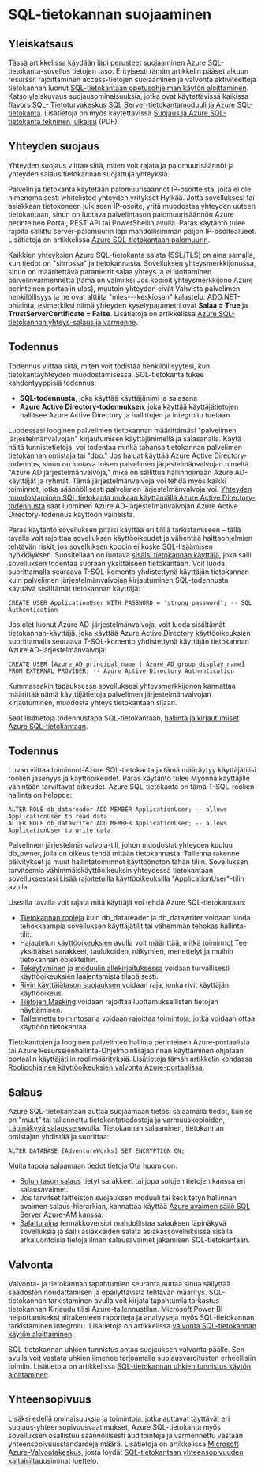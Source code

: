 <properties
   pageTitle="Yleistä SQL-tietokannan suojauksesta"
   description="Lisätietoja Azure SQL-tietokantaan ja SQL Serverin suojaus, mukaan lukien pilveen erot ja SQL Server-ympäristöön sen tullessa todennus, todennus, yhteyden suojaus, salaus ja yhteensopivuuden."
   services="sql-database"
   documentationCenter=""
   authors="tmullaney"
   manager="jhubbard"
   editor=""/>

<tags
   ms.service="sql-database"
   ms.devlang="NA"
   ms.topic="article"
   ms.tgt_pltfrm="NA"
   ms.workload="data-management"
   ms.date="06/09/2016"
   ms.author="thmullan;jackr"/>


# <a name="securing-your-sql-database"></a>SQL-tietokannan suojaaminen

## <a name="overview"></a>Yleiskatsaus

Tässä artikkelissa käydään läpi perusteet suojaaminen Azure SQL-tietokanta-sovellus tietojen taso. Erityisesti tämän artikkelin pääset alkuun resurssit rajoittaminen access-tietojen suojaaminen ja valvonta aktiviteetteja tietokannan luonut [SQL-tietokantaan opetusohjelman käytön aloittaminen](sql-database-get-started.md). Katso yleiskuvaus suojausominaisuuksia, jotka ovat käytettävissä kaikissa flavors SQL- [Tietoturvakeskus SQL Server-tietokantamoduuli ja Azure SQL-tietokanta](https://msdn.microsoft.com/library/bb510589). Lisätietoja on myös käytettävissä [Suojaus ja Azure SQL-tietokanta tekninen julkaisu](https://download.microsoft.com/download/A/C/3/AC305059-2B3F-4B08-9952-34CDCA8115A9/Security_and_Azure_SQL_Database_White_paper.pdf) (PDF).

## <a name="connection-security"></a>Yhteyden suojaus

Yhteyden suojaus viittaa siitä, miten voit rajata ja palomuurisäännöt ja yhteyden salaus tietokannan suojattuja yhteyksiä.

Palvelin ja tietokanta käytetään palomuurisäännöt IP-osoitteista, joita ei ole nimenomaisesti whitelisted yhteyden yritykset Hylkää. Jotta sovelluksesi tai asiakkaan tietokoneen julkiseen IP-osoite, yritä muodostaa yhteyden uuteen tietokantaan, sinun on luotava palvelintason palomuurisäännön Azure perinteinen Portal, REST API tai PowerShellin avulla. Paras käytäntö tulee rajoita sallittu server-palomuurin läpi mahdollisimman paljon IP-osoitealueet. Lisätietoja on artikkelissa [Azure SQL-tietokantaan palomuurin](https://msdn.microsoft.com/library/ee621782).

Kaikkien yhteyksien Azure SQL-tietokanta salata (SSL/TLS) on aina samalla, kun tiedot on "siirrossa" ja tietokannasta. Sovelluksen yhteysmerkkijonossa, sinun on määritettävä parametrit salaa yhteys ja *ei* luottaminen palvelinvarmennetta (tämä on valmiiksi Jos kopioit yhteysmerkkijono Azure perinteinen portaalin ulos), muutoin yhteyden eivät Vahvista palvelimen henkilöllisyys ja ne ovat alttiita "mies---keskiosan" kalastelu. ADO.NET-ohjainta, esimerkiksi nämä yhteyden kyselyparametri ovat **Salaa = True** ja **TrustServerCertificate = False**. Lisätietoja on artikkelissa [Azure SQL-tietokannan yhteys-salaus ja varmenne](https://msdn.microsoft.com/library/azure/ff394108#encryption).


## <a name="authentication"></a>Todennus

Todennus viittaa siitä, miten voit todistaa henkilöllisyytesi, kun tietokantayhteyden muodostamisessa. SQL-tietokanta tukee kahdentyyppisiä todennus:

 - **SQL-todennusta**, joka käyttää käyttäjänimi ja salasana
 - **Azure Active Directory-todennuksen**, joka käyttää käyttäjätietojen hallitsee Azure Active Directory ja hallittujen ja integroitu tuetaan

Luodessasi looginen palvelimen tietokannan määrittämäsi "palvelimen järjestelmänvalvojan" kirjautumisen käyttäjänimellä ja salasanalla. Käytä näitä tunnistetietoja, voi todentaa minkä tahansa tietokannan palvelimen tietokannan omistaja tai "dbo." Jos haluat käyttää Azure Active Directory-todennus, sinun on luotava toisen palvelimen järjestelmänvalvojan nimeltä "Azure AD järjestelmänvalvoja," mikä on sallittua hallinnoimaan Azure AD-käyttäjät ja ryhmät. Tämä järjestelmänvalvoja voi tehdä myös kaikki toiminnot, jotka säännöllisesti palvelimen järjestelmänvalvoja voi. [Yhteyden muodostaminen SQL tietokanta mukaan käyttämällä Azure Active Directory-todennusta](sql-database-aad-authentication.md) saat luominen Azure AD-järjestelmänvalvojan Azure Active Directory-todennus käyttöön vaiheista.

Paras käytäntö sovelluksen pitäisi käyttää eri tilillä tarkistamiseen – tällä tavalla voit rajoittaa sovelluksen käyttöoikeudet ja vähentää haittaohjelmien tehtävän riskit, jos sovelluksen koodin ei koske SQL-lisäämisen hyökkäyksen. Suositellaan on luotava [sisälsi tietokannan käyttäjä](https://msdn.microsoft.com/library/ff929188), joka sallii sovelluksen todentaa suoraan yksittäiseen tietokantaan. Voit luoda suorittamalla seuraava T-SQL-komento yhdistettynä käyttäjän tietokannan kuin palvelimen järjestelmänvalvojan kirjautuminen SQL-todennusta käyttävä sisältämät tietokannan käyttäjä:

```
CREATE USER ApplicationUser WITH PASSWORD = 'strong_password'; -- SQL Authentication
```

Jos olet luonut Azure AD-järjestelmänvalvoja, voit luoda sisältämät tietokannan-käyttäjä, joka käyttää Azure Active Directory käyttöoikeuksien suorittamalla seuraava T-SQL-komento yhdistettynä käyttäjän tietokannan Azure AD-järjestelmänvalvoja:

```
CREATE USER [Azure_AD_principal_name | Azure_AD_group_display_name] FROM EXTERNAL PROVIDER; -- Azure Active Directory Authentication
```

Kummassakin tapauksessa sovelluksesi yhteysmerkkijonon kannattaa määrittää nämä käyttäjätietoja palvelimen järjestelmänvalvojan kirjautuminen, muodosta yhteys tietokantaan sijaan.

Saat lisätietoja todennustapa SQL-tietokantaan, [hallinta ja kirjautumiset Azure SQL-tietokantaan](sql-database-manage-logins.md).


## <a name="authorization"></a>Todennus
Luvan viittaa toiminnot-Azure SQL-tietokanta ja tämä määräytyy käyttäjätilisi roolien jäsenyys ja käyttöoikeudet. Paras käytäntö tulee Myönnä käyttäjille vähintään tarvittavat oikeudet. Azure SQL-tietokanta on tämä T-SQL-roolien hallinta on helppoa:

```
ALTER ROLE db_datareader ADD MEMBER ApplicationUser; -- allows ApplicationUser to read data
ALTER ROLE db_datawriter ADD MEMBER ApplicationUser; -- allows ApplicationUser to write data
```

Palvelimen järjestelmänvalvoja-tili, johon muodostat yhteyden kuuluu db_owner, jolla on oikeus tehdä mitään tietokannasta. Tallenna rakenne päivitykset ja muut hallintatoiminnot käyttöönoton tähän tiliin. Sovelluksen tarvitsemia vähimmäiskäyttöoikeuksin yhteydessä tietokantaan sovelluksestasi Lisää rajoitetuilla käyttöoikeuksilla "ApplicationUser"-tilin avulla.

Usealla tavalla voit rajata mitä käyttäjä voi tehdä Azure SQL-tietokantaan:

* [Tietokannan rooleja](https://msdn.microsoft.com/library/ms189121) kuin db_datareader ja db_datawriter voidaan luoda tehokkaampia sovelluksen käyttäjätilit tai vähemmän tehokas hallinta-tilit.
* Hajautetun [käyttöoikeuksien](https://msdn.microsoft.com/library/ms191291) avulla voit määrittää, mitkä toiminnot Tee yksittäiset sarakkeet, taulukoiden, näkymien, menettelyt ja muihin tietokannan objekteihin.
* [Tekeytyminen](https://msdn.microsoft.com/library/vstudio/bb669087) ja [moduulin allekirjoituksessa](https://msdn.microsoft.com/library/bb669102) voidaan turvallisesti käyttöoikeuksien laajentamista tilapäisesti.
* [Rivin käyttäjätason suojauksen](https://msdn.microsoft.com/library/dn765131) voidaan raja, jonka rivit käyttäjän käyttöoikeus.
* [Tietojen Masking](sql-database-dynamic-data-masking-get-started.md) voidaan rajoittaa luottamuksellisten tietojen näyttäminen.
* [Tallennettu toimintosarja](https://msdn.microsoft.com/library/ms190782) voidaan rajoittaa toimintoja, jotka voidaan ottaa käyttöön tietokantaa.

Tietokantojen ja looginen palvelinten hallinta perinteinen Azure-portaalista tai Azure Resurssienhallinta-Ohjelmointirajapinnan käyttäminen ohjataan portaalin käyttäjätilin roolimäärityksiä. Lisätietoja tämän artikkelin kohdassa [Roolipohjainen käyttöoikeuksien valvonta Azure-portaalissa](../active-directory./role-based-access-control-configure.md).


## <a name="encryption"></a>Salaus

Azure SQL-tietokantaan auttaa suojaamaan tietosi salaamalla tiedot, kun se on "muut" tai tallennettu tietokantatiedostoja ja varmuuskopioiden, [Läpinäkyvä salauksen](http://go.microsoft.com/fwlink/?LinkId=526242)avulla. Tietokannan salaaminen, tietokannan omistajan yhdistää ja suorittaa:

```
ALTER DATABASE [AdventureWorks] SET ENCRYPTION ON;
```

Muita tapoja salaamaan tiedot tietoja Ota huomioon:

* [Solun tason salaus](https://msdn.microsoft.com/library/ms179331.aspx) tietyt sarakkeet tai jopa solujen tietojen kanssa eri salausavaimet.
* Jos tarvitset laitteiston suojauksen moduuli tai keskitetyn hallinnan avaimen salaus-hierarkian, kannattaa käyttää [Azure avaimen säilö SQL Server Azure-AM kanssa](http://blogs.technet.com/b/kv/archive/2015/01/12/using-the-key-vault-for-sql-server-encryption.aspx).
* [Salattu aina](https://msdn.microsoft.com/library/mt163865.aspx) (ennakkoversio) mahdollistaa salauksen läpinäkyvä sovelluksia ja sallii asiakkaiden salata asiakassovelluksissa sisällä arkaluontoisia tietoja ilman salausavaimet jakamisen SQL-tietokantaan.

## <a name="auditing"></a>Valvonta

Valvonta- ja tietokannan tapahtumien seuranta auttaa sinua säilyttää säädösten noudattamisen ja epäilyttävistä tehtävän määritys. SQL-tietokannan tarkistaminen avulla voit kirjata tapahtumia tarkastus tietokannan Kirjaudu tilisi Azure-tallennustilan. Microsoft Power BI helpottamiseksi alirakenteen raportteja ja analyyseja myös SQL-tietokannan tarkistaminen integroitu. Lisätietoja on artikkelissa [valvonta SQL-tietokannan käytön aloittaminen](sql-database-auditing-get-started.md).

SQL-tietokannan uhkien tunnistus antaa suojauksen valvonta päälle. Sen avulla voit vastata uhkien ilmenee tarjoamalla suojausvaroitusten erheellisiin toimiin. Lisätietoja on artikkelissa [SQL-tietokannan uhkien tunnistus käytön aloittaminen](sql-database-threat-detection-get-started.md).  

## <a name="compliance"></a>Yhteensopivuus

Lisäksi edellä ominaisuuksia ja toimintoja, jotka auttavat täyttävät eri suojaus-yhteensopivuusvaatimukset, Azure SQL-tietokanta myös sovelluksen osallistuu säännöllisesti auditointeja ja varmennettu vastaan yhteensopivuusstandardeja määrä. Lisätietoja on artikkelissa [Microsoft Azure-Valvontakeskus](https://azure.microsoft.com/support/trust-center/), josta löydät [SQL-tietokantaan yhteensopivuuden kaltaisilta](https://azure.microsoft.com/support/trust-center/services/)uusimmat luettelo.

